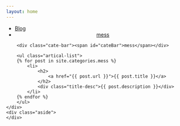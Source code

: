 ```yaml
---
layout: home
---
```


<div class="index-content others">
    <div class="section">
        <ul class="artical-cate">
            <li><a href="/"><span>Blog</span></a></li>
            <li class="on" style="text-align:center"><a href="/mess"><span>mess</span></a></li>
        </ul>

        <div class="cate-bar"><span id="cateBar">mess</span></div>

        <ul class="artical-list">
        {% for post in site.categories.mess %}
            <li>
                <h2>
                    <a href="{{ post.url }}">{{ post.title }}</a>
                </h2>
                <div class="title-desc">{{ post.description }}</div>
            </li>
        {% endfor %}
        </ul>
    </div>
    <div class="aside">
    </div>
</div>

